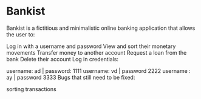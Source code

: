 # Bankist

Bankist is a fictitious and minimalistic online banking application that allows the user to:

Log in with a username and password
View and sort their monetary movements
Transfer money to another account
Request a loan from the bank
Delete their account
Log in credentials:

username: ad | password: 1111
username: vd | password 2222
username : ay | password 3333
Bugs that still need to be fixed:

sorting transactions

